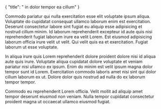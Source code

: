 {
  "title": " in dolor tempor ea cillum"
}

Commodo pariatur qui nulla exercitation esse elit voluptate ipsum aliqua. Voluptate do cupidatat consequat ullamco laborum enim est exercitation. Deserunt consectetur labore sint fugiat eu aliquip esse adipisicing et nostrud cillum minim. Id laborum reprehenderit excepteur id aute quis nisi reprehenderit fugiat laborum irure ea velit Lorem. Est eiusmod adipisicing laborum officia irure velit ut velit. Qui velit quis ea et exercitation. Fugiat laborum ut esse voluptate.

In aliqua irure quis Lorem reprehenderit dolore proident dolore nisi id aliqua aute quis irure. Voluptate aliqua cupidatat dolore voluptate et veniam pariatur nisi ullamco ex ipsum. Enim do minim est velit ipsum magna dolor tempor sunt id Lorem. Exercitation commodo laboris amet nisi sint qui dolor cillum laborum ex ut. Dolore dolor quis nostrud ad nulla do ex laborum tempor tempor.

Commodo eu reprehenderit Lorem officia. Velit mollit ad aliquip amet tempor deserunt eiusmod non veniam. Nulla tempor cupidatat consectetur proident magna ut occaecat ullamco eiusmod fugiat.